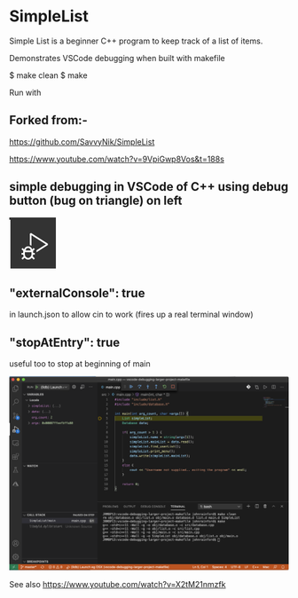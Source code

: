 # SimpleList
Simple List is a beginner C++ program to keep track of a list of items.

Demonstrates VSCode debugging when built with makefile

$ make clean
$ make

Run with 

## Forked from:-

https://github.com/SavvyNik/SimpleList

https://www.youtube.com/watch?v=9VpiGwp8Vos&t=188s

## simple debugging in VSCode of C++ using debug button (bug on triangle) on left
![Screenshot](screenshots/debug-icon.png)

## "externalConsole": true
in launch.json to allow cin to work (fires up a real terminal window)

## "stopAtEntry": true
useful too to stop at beginning of main

![Screenshot](screenshots/screenshot.png)


See also 
https://www.youtube.com/watch?v=X2tM21nmzfk
